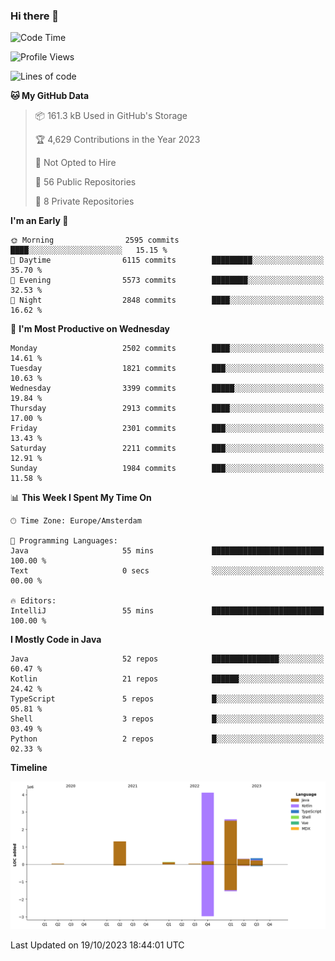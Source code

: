 ### Hi there 👋


<!--START_SECTION:waka-->
![Code Time](http://img.shields.io/badge/Code%20Time-3%2C583%20hrs%2049%20mins-blue)

![Profile Views](http://img.shields.io/badge/Profile%20Views-3-blue)

![Lines of code](https://img.shields.io/badge/From%20Hello%20World%20I%27ve%20Written-8.8%20million%20lines%20of%20code-blue)

**🐱 My GitHub Data** 

> 📦 161.3 kB Used in GitHub's Storage 
 > 
> 🏆 4,629 Contributions in the Year 2023
 > 
> 🚫 Not Opted to Hire
 > 
> 📜 56 Public Repositories 
 > 
> 🔑 8 Private Repositories 
 > 
**I'm an Early 🐤** 

```text
🌞 Morning                2595 commits        ████░░░░░░░░░░░░░░░░░░░░░   15.15 % 
🌆 Daytime                6115 commits        █████████░░░░░░░░░░░░░░░░   35.70 % 
🌃 Evening                5573 commits        ████████░░░░░░░░░░░░░░░░░   32.53 % 
🌙 Night                  2848 commits        ████░░░░░░░░░░░░░░░░░░░░░   16.62 % 
```
📅 **I'm Most Productive on Wednesday** 

```text
Monday                   2502 commits        ████░░░░░░░░░░░░░░░░░░░░░   14.61 % 
Tuesday                  1821 commits        ███░░░░░░░░░░░░░░░░░░░░░░   10.63 % 
Wednesday                3399 commits        █████░░░░░░░░░░░░░░░░░░░░   19.84 % 
Thursday                 2913 commits        ████░░░░░░░░░░░░░░░░░░░░░   17.00 % 
Friday                   2301 commits        ███░░░░░░░░░░░░░░░░░░░░░░   13.43 % 
Saturday                 2211 commits        ███░░░░░░░░░░░░░░░░░░░░░░   12.91 % 
Sunday                   1984 commits        ███░░░░░░░░░░░░░░░░░░░░░░   11.58 % 
```


📊 **This Week I Spent My Time On** 

```text
🕑︎ Time Zone: Europe/Amsterdam

💬 Programming Languages: 
Java                     55 mins             █████████████████████████   100.00 % 
Text                     0 secs              ░░░░░░░░░░░░░░░░░░░░░░░░░   00.00 % 

🔥 Editors: 
IntelliJ                 55 mins             █████████████████████████   100.00 % 
```

**I Mostly Code in Java** 

```text
Java                     52 repos            ███████████████░░░░░░░░░░   60.47 % 
Kotlin                   21 repos            ██████░░░░░░░░░░░░░░░░░░░   24.42 % 
TypeScript               5 repos             █░░░░░░░░░░░░░░░░░░░░░░░░   05.81 % 
Shell                    3 repos             █░░░░░░░░░░░░░░░░░░░░░░░░   03.49 % 
Python                   2 repos             █░░░░░░░░░░░░░░░░░░░░░░░░   02.33 % 
```



**Timeline**

![Lines of Code chart](https://raw.githubusercontent.com/powercasgamer/powercasgamer/master/assets/bar_graph.png)


 Last Updated on 19/10/2023 18:44:01 UTC
<!--END_SECTION:waka-->
